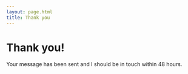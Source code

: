 ```yaml
---
layout: page.html
title: Thank you
---
```


# Thank you!

Your message has been sent and I should be in touch within 48 hours.
